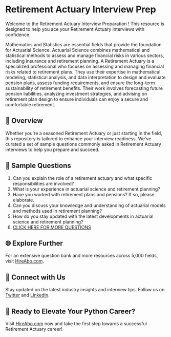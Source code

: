 # Retirement Actuary Interview Prep

Welcome to the Retirement Actuary Interview Preparation ! This resource is designed to help you ace your Retirement Actuary interviews with confidence.

Mathematics and Statistics are essential fields that provide the foundation for Actuarial Science. Actuarial Science combines mathematical and statistical methods to assess and manage financial risks in various sectors, including insurance and retirement planning. A Retirement Actuary is a specialized professional who focuses on assessing and managing financial risks related to retirement plans. They use their expertise in mathematical modeling, statistical analysis, and data interpretation to design and evaluate pension plans, assess funding requirements, and ensure the long-term sustainability of retirement benefits. Their work involves forecasting future pension liabilities, analyzing investment strategies, and advising on retirement plan design to ensure individuals can enjoy a secure and comfortable retirement.

## 🚀 Overview

Whether you're a seasoned Retirement Actuary or just starting in the field, this repository is tailored to enhance your interview readiness. We've curated a set of sample questions commonly asked in Retirement Actuary interviews to help you prepare and succeed.

## 📝 Sample Questions

1. Can you explain the role of a retirement actuary and what specific responsibilities are involved?
2. What is your experience in actuarial science and retirement planning?
3. Have you worked with retirement plans and pensions? If so, please elaborate.
4. Can you discuss your knowledge and understanding of actuarial models and methods used in retirement planning?
5. How do you stay updated with the latest developments in actuarial science and retirement planning?
6. [CLICK HERE FOR MORE QUESTIONS](https://hireabo.com/job/19_2_16/Retirement%20Actuary)

## 🌐 Explore Further

For an extensive question bank and more resources across 5,000 fields, visit [HireAbo.com](https://www.hireabo.com).

## 📱 Connect with Us

Stay updated on the latest industry insights and interview tips. Follow us on [Twitter](https://twitter.com/hireabo) and [LinkedIn](https://www.linkedin.com/in/hire-abo-3609972a8/).

## 🚀 Ready to Elevate Your Python Career?

Visit [HireAbo.com](https://www.hireabo.com) now and take the first step towards a successful Retirement Actuary career!